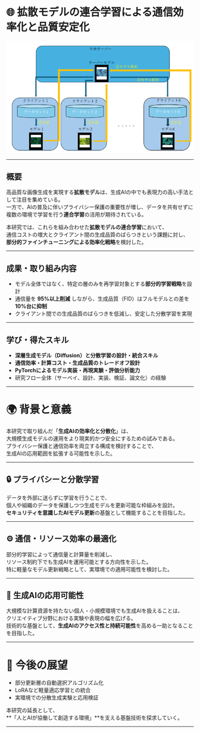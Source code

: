 # 🌐 拡散モデルの連合学習による通信効率化と品質安定化

![連合学習の概念図](/assets/images/federated_diffusion.png)

---

## 概要

高品質な画像生成を実現する**拡散モデル**は、生成AIの中でも表現力の高い手法として注目を集めている。  
一方で、AIの普及に伴いプライバシー保護の重要性が増し、データを共有せずに複数の環境で学習を行う**連合学習**の活用が期待されている。

本研究では、これらを組み合わせた**拡散モデルの連合学習**において、  
通信コストの増大とクライアント間の生成品質のばらつきという課題に対し、  
**部分的ファインチューニングによる効率化戦略**を検討した。

---

## 成果・取り組み内容

- モデル全体ではなく、特定の層のみを再学習対象とする**部分的学習戦略**を設計  
- 通信量を **95%以上削減** しながら、生成品質（FID）はフルモデルとの差を **10%台に抑制**  
- クライアント間での生成品質のばらつきを低減し、安定した分散学習を実現  

---

## 学び・得たスキル

- **深層生成モデル（Diffusion）と分散学習の設計・統合スキル**  
- **通信効率・計算コスト・生成品質のトレードオフ設計**  
- **PyTorchによるモデル実装・再現実験・評価分析能力**  
- 研究フロー全体（サーベイ、設計、実装、検証、論文化）の経験  

---

# 🌍 背景と意義

本研究で取り組んだ「**生成AIの効率化と分散化**」は、  
大規模生成モデルの運用をより現実的かつ安全にするための試みである。  
プライバシー保護と通信効率を両立する構成を検討することで、  
生成AIの応用範囲を拡張する可能性を示した。

---

## 🔒 プライバシーと分散学習

データを外部に送らずに学習を行うことで、  
個人や組織のデータを保護しつつ生成モデルを更新可能な枠組みを設計。  
**セキュリティを意識したAIモデル更新**の基盤として機能することを目指した。

---

## ⚙️ 通信・リソース効率の最適化

部分的学習によって通信量と計算量を削減し、  
リソース制約下でも生成AIを運用可能とする方向性を示した。  
特に軽量なモデル更新戦略として、実環境での適用可能性を検討した。

---

## 🎨 生成AIの応用可能性

大規模な計算資源を持たない個人・小規模環境でも生成AIを扱えることは、  
クリエイティブ分野における実験や表現の幅を広げる。  
技術的な基盤として、**生成AIのアクセス性と持続可能性**を高める一助となることを目指した。

---

# 💫 今後の展望

- 部分更新層の自動選択アルゴリズム化  
- LoRAなど軽量適応学習との統合  
- 実環境での分散生成実験と応用検証  

本研究の延長として、  
**「人とAIが協働して創造する環境」**を支える基盤技術を探求していく。  

---
